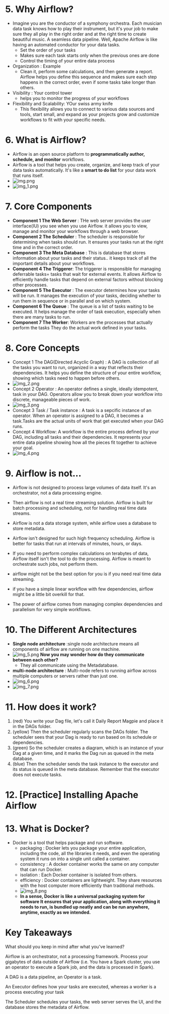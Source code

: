 # 5. Why Airflow?
- Imagine you are the conductor of a symphony orchestra.
Each musician data task knows how to play their instrument, but it's your job to make sure they all
play in the right order and at the right time to create beautiful music.
A seamless data pipeline. Well, Apache Airflow is like having an automated conductor for your data tasks.
  - Set the order of your tasks
  - Makes sure each task starts only when the previous ones are done
  - Control the timing of your entire data process
- Organization : Example
  - Clean it, perform some calculations, and then generate a report.
Airflow helps you define this sequence and makes sure each step happens in the correct order, even
if some tasks take longer than others.
- Visibility : Your control tower
  -  helps you to monitor the progress of your workflows 
- Flexibility and Scalability: YOur swiss army knife
  - This flexibility allows you to connect to various data sources and tools, start small, and expand
as your projects grow and customize workflows to fit with your specific needs.
# 6. What is Airflow?
- Airflow is an open source platform to **programmatically author, schedule, and monitor** workflows.
- Airflow is a tool that helps you create, organize, and keep track of your data tasks
automatically. It's like a **smart to do list** for your data work that runs itself.
- ![img.png](img/img.png)
- ![img_1.png](img/img_1.png)

# 7. Core Components
- **Component 1 The Web Server** : THe web server provides the user interface(IU) you see when you use Airflow. it allows you to view, manage and monitor your workflows through a web browser.
- **Component 2 The Scheduler** : The scheduler is responsible for determining when tasks should run. It ensures your tasks run at the right time and in the correct order.
- **Component 3 The Meta Database** : This is database that stores information about your tasks and their status.. it keeps track of all the important details about your workflows.
- **Component 4 The Triggerer**:  The triggerer is responsible for managing deferrable tasks= tasks that wait for external events. It allows Airflow to efficiently handle tasks that depend on external factors without blocking other processes.
- **Component 5 The Executor** : The executor determines how your tasks will be run. It manages the execution of your tasks, deciding whether to run them in sequence or in parallel and on which system.
- **Component 6 The Queue** : The queue is a list of tasks waiting to be executed. It helps manage the order of task execution, especially when there are many tasks to run.
- **Component 7 The Worker**: Workers are the processes that actually perform the tasks They do the actual work defined in your tasks.

# 8. Core Concepts
- Concept 1 The DAG(Directed Acyclic Graph) : A DAG is collection of all the tasks you want to run, organized in a way that reflects their dependencies. It helps you define the structure of your entire workflow, showing which tasks need to happen before others.
- ![img_2.png](img/img_2.png)
- Concept 2 Operator : An operator defines a single, ideally idempotent, task in your DAG. Operators allow you to break down your workflow into discrete, manageable pieces of work.
- ![img_3.png](img/img_3.png)
- Concept 3 Task / Task instance : A task is a sepcific instance of an operator. When an operator is assigned to a DAG, it becomes a task.Tasks are the actual units of work that get executed when your DAG runs.
- Concept 4 Workflow: A workflow is the entire process defined by your DAG, including all tasks and their dependencies. It represents your entire data pipeline showing how all the pieces fit together to achieve your goal.
- ![img_4.png](img/img_4.png)

# 9. Airflow is not...
- Airflow is not designed to process large volumes of data itself. It's an orchestrator, not a data processing engine.
- Then airflow is not a real time streaming solution.  Airflow is built for batch processing and scheduling, not for handling real time data streams.
- Airflow is not a data storage system, while airflow uses a database to store metadata.

- Airflow isn't designed for such high frequency scheduling. Airflow is better for tasks that run at intervals of minutes, hours, or days.
- If you need to perform complex calculations on terabytes of data, Airflow itself isn't the tool to do the processing. Airflow is meant to orchestrate such jobs, not perform them.
- airflow might not be the best option for you is if you need real time data streaming.
-  if you have a simple linear workflow with few dependencies, airflow might be a little bit overkill for that.
- The power of airflow comes from managing complex dependencies and parallelism for very simple workflows.
# 10. The Different Architectures
- **Single node architecture** :single node architecture means all components of airflow are running on one machine.
- ![img_5.png](img/img_5.png)
 **Now you may wonder how do they communicate between each other?**
  - They all communicate using the Metadatabase.
-  **multi-node  architecture** : Multi-node refers to running airflow across multiple computers or servers rather than just one.
- ![img_6.png](img/img_6.png)
- ![img_7.png](img/img_7.png)

# 11. How does it work?
1. (red) You write your Dag file, let's call it Daily Report Magpie and place it in the DAGs folder.
2. (yellow) Then the scheduler regularly scans the DAGs folder. The scheduler sees that your Dag is ready to run based on its schedule or dependencies.
3. (green)  So the scheduler creates a diagram, which is an instance of your Dag at a given time, and it marks the Dag run as queued in the meta database.
4. (blue)  Then the scheduler sends the task instance to the executor and its status is queued in the meta database. Remember that the executor does not execute tasks.

# 12. [Practice] Installing Apache Airflow

#  13. What is Docker?
- Docker is a tool that helps package and run software.
  - packaging : Docker lets you package your entire application, including the code, all the libraries it needs, and even the operating system it runs on into a single unit called a container.
  - consistency : A docker container works the same on any computer that can run Docker.
  - isolation : Each Docker container is isolated from others.
  - efficiency : Docker containers are lightweight. They share resources with the host computer more efficiently than traditional methods.
  - ![img_8.png](img/img_8.png)
  - **In a sense, Docker is like a universal packaging system for software It ensures that your application, along with everything it needs to run, is bundled up neatly and can be run anywhere, anytime, exactly as we intended.**

# Key Takeaways

What should you keep in mind after what you've learned?

Airflow is an orchestrator, not a processing framework. Process your gigabytes of data outside of Airflow (i.e. You have a Spark cluster, you use an operator to execute a Spark job, and the data is processed in Spark).

A DAG is a data pipeline, an Operator is a task.

An Executor defines how your tasks are executed, whereas a worker is a process executing your task

The Scheduler schedules your tasks, the web server serves the UI, and the database stores the metadata of Airflow.

